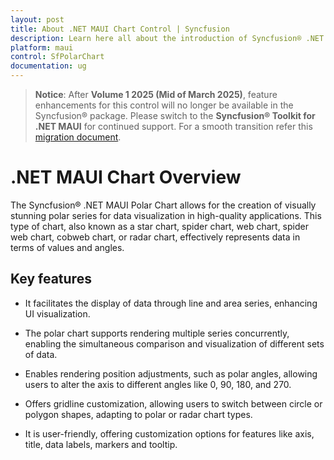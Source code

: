 ```yaml
---
layout: post
title: About .NET MAUI Chart Control | Syncfusion
description: Learn here all about the introduction of Syncfusion® .NET MAUI Chart (SfPolarChart) control with key features and more.
platform: maui
control: SfPolarChart
documentation: ug
---
```


> **Notice**: After **Volume 1 2025 (Mid of March 2025)**, feature enhancements for this control will no longer be available in the Syncfusion® package. Please switch to the **Syncfusion® Toolkit for .NET MAUI** for continued support. For a smooth transition refer this [migration document](https://help.syncfusion.com/maui-toolkit/migration).

# .NET MAUI Chart Overview

The Syncfusion® .NET MAUI Polar Chart allows for the creation of visually stunning polar series for data visualization in high-quality applications. This type of chart, also known as a star chart, spider chart, web chart, spider web chart, cobweb chart, or radar chart, effectively represents data in terms of values and angles.

## Key features

* It facilitates the display of data through line and area series, enhancing UI visualization.

* The polar chart supports rendering multiple series concurrently, enabling the simultaneous comparison and visualization of different sets of data.

* Enables rendering position adjustments, such as polar angles, allowing users to alter the axis to different angles like 0, 90, 180, and 270.

* Offers gridline customization, allowing users to switch between circle or polygon shapes, adapting to polar or radar chart types.

* It is user-friendly, offering customization options for features like axis, title, data labels, markers and tooltip.